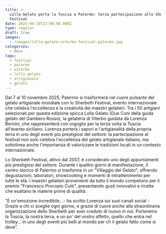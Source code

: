 ```yaml
---
title: >-
  Lolla Gelato porta la Tuscia a Palermo: terza partecipazione allo Sherbeth
  Festival
date: 2025-04-16T22:00:00.000Z
type: regular
draft: true
images:
  - /images/lolla-gelato-viterbo-festival-palermo.jpg
categories:
  - News
tags:
  - festival
  - palermo
  - viterbo
  - lolla gelato
  - artigianale
  - gelato
---
```


Dal 7 al 10 novembre 2025, Palermo si trasformerà nel cuore pulsante del gelato artigianale mondiale con lo Sherbeth Festival, evento internazionale che celebra l'eccellenza e la creatività dei maestri gelatieri. Tra i 50 artigiani selezionati per questa edizione spicca Lolla Gelato (Due Coni della guida gelato del Gambero Rosso), la gelateria di Viterbo guidata da Lorenza Bernini, che rappresenterà con orgoglio per la terza volta la Tuscia all'evento siciliano. Lorenza porterà i sapori e l'artigianalità della propria terra in uno degli eventi più prestigiosi del settore: la partecipazione al festival non solo celebra l'eccellenza del gelato artigianale italiano, ma sottolinea anche l'importanza di valorizzare le tradizioni locali in un contesto internazionale.

Lo Sherbeth Festival, attivo dal 2007, è considerato uno degli appuntamenti più prestigiosi del settore. Durante i quattro giorni di manifestazione, il centro storico di Palermo si trasforma in un "Villaggio del Gelato", offrendo degustazioni, laboratori, showcooking e momenti di intrattenimento per tutte le età. I maestri gelatieri provenienti da tutto il mondo competono per il premio "Francesco Procopio Cutò", presentando gusti innovativi e ricette che esaltano le materie prime di qualità. 

"È un'emozione incredibile...- ha scritto Lorenza sui suoi canali social - Grazie a chi ci sceglie ogni giorno, e grazie di cuore anche alla straordinaria organizzazione dello Sherbeth per aver creduto di nuovo in noi. Porteremo la Tuscia, la nostra terra, e un po' del vostro affetto, quello che entra nel trolley... in uno degli eventi più belli al mondo per ch il gelato fatto come si deve".
